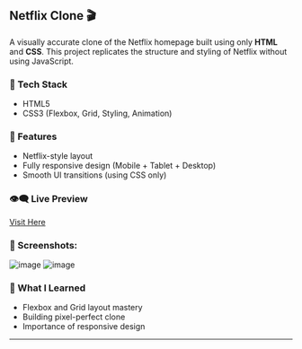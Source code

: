 ## Netflix Clone 🎬

A visually accurate clone of the Netflix homepage built using only **HTML** and **CSS**. This project replicates the structure and styling of Netflix without using JavaScript.

### 🔧 Tech Stack
- HTML5
- CSS3 (Flexbox, Grid, Styling, Animation)

### 🎯 Features
- Netflix-style layout
- Fully responsive design (Mobile + Tablet + Desktop)
- Smooth UI transitions (using CSS only)

### 👁️‍🗨️ Live Preview
[Visit Here](https://himanshumoral.github.io/Netflix-Clone---Frontend-Project/)

### 📸 Screenshots:
![image](https://github.com/user-attachments/assets/1623acfe-ae42-4521-93c7-1232243437c7)
![image](https://github.com/user-attachments/assets/2ee3b777-59e0-4a87-8750-b483f5ba514b)

### 🧠 What I Learned
- Flexbox and Grid layout mastery
- Building pixel-perfect clone
- Importance of responsive design

---

